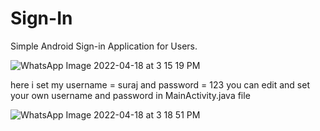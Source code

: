 # Sign-In
Simple Android Sign-in Application for Users.


![WhatsApp Image 2022-04-18 at 3 15 19 PM](https://user-images.githubusercontent.com/101108540/163790706-da6eb267-2b2c-49fe-a7f3-f7744e4eab80.jpeg)

here i set my username = suraj and password = 123
you can edit and set your own username and password in MainActivity.java file


![WhatsApp Image 2022-04-18 at 3 18 51 PM](https://user-images.githubusercontent.com/101108540/163791047-7cbe847c-538d-404e-be59-e9a034d09a63.jpeg)

